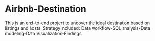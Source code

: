 # Airbnb-Destination
This is an end-to-end project to uncover the ideal destination based on listings and hosts. Strategy included: Data workflow-SQL analysis-Data modeling-Data Visualization-Findings
